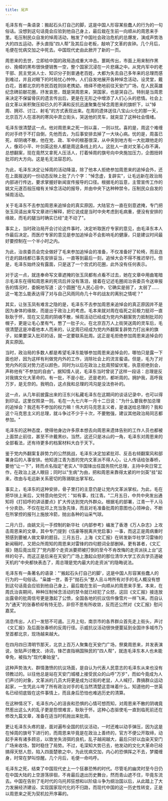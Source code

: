 ```yaml
---
title: 尾声
---
```


毛泽东有一条语录：搬起石头打自己的脚，这是中国人形容某些蠢人的行为的一句俗话。没想到这句话竟会应验到他自己身上，最后栽在生前一向顺从的周恩来手里。毛压制民众自发的悼周活动，触发了中国社会政治危机的总爆发，演成声势浩大的四五运动，矛头直指"四人帮"及其后台老板，敲响了文革的丧钟。几个月后，毛便在忧病交加之中死去。中国现代史由此掀开了新的一页。

周恩来的去世，立即给中国的政局造成重大冲击。噩耗传出，市面上用来制作黑纱、挽幛的黑布很快便销售一空，整个国家沉浸在一片悲痛之中。从党内军中的老干部、民主党派人士、知识分子到普通老百姓，大都为失去自己多年来的总理而感到难过，并且对眼下的时局忧心忡忡。人们自发地展开各种悼念活动，设灵堂，戴白花，首都北京的市民百姓则扶老携幼，络绎不绝地前往天安门广场，在人民英雄纪念碑前献花圈，抒发哀思，既是哭周恩来，哭国家，也是哭自己。特别是当周恩来决定不保留骨灰的遗言传出后，更是在无形之中增添了人们心头的悲情。社会上自文革以来积聚压抑已久的不满和反抗迅速聚集在悼念周恩来的旗帜下，以"悼周、拥邓、讨江、射毛"的方式表现出来。在周的遗体送往八宝山火化的那一天，北京百万人在凛冽的寒风中肃立街头，哭送他的灵车，就突显了这种社会情绪。

毛泽东很清楚这一点。他对周恩来之死一则以喜，一则以忧。喜的是，周这个难缠的对手终于不打自倒，先他而去，为后事安排去掉了一大块心病。忧的是，周虽已死，却阴魂不散，他在党、政、军中的根基很深，从中央到地方有一大批跟他走的人，像邓小平、叶剑英这些人都是周这条线上的人。这批人一直对文革心存不满，总想翻案，现在竟然又拿死人压活人，打着悼周的旗号向中央施加压力，企图扭转批邓的大方向。这是毛无法容忍的。

为此，毛泽东决定让悼周的活动降温，除了他本人拒绝参加周恩来的追悼会外，还在上面报送的一份动态反映上批了六个字："悼念虚，复辟实"，让毛远新在政治局内部进行传达，要求掌握好新闻宣传报导的口径。根据毛的旨意，主管宣传工作的姚文元遂百般压缩有关悼念活动的报导，并由中央下达种种禁令，压制民众自发的悼周活动。

关于毛泽东不去参加周恩来追悼会的真实原因，大陆官方一直在刻意遮掩，专门把张玉凤请出来写文章进行解释，把它说成是当时中央考虑到毛病重，便没有安排的缘故，而毛的腿当时确实已经"走不动了"。

事实上，当时政治局开会讨论这件事时，决定听取医疗专家的意见，由毛泽东本人作最后决定。而医疗专家的意见是参加追悼会不会影响毛的健康，只是建议时间最好要控制在一个半小时之内。

为此，治丧委员会完全做好了毛来参加追悼会的准备，不仅准备好了轮椅，而且连行走的路线都已事先安排妥当，一直等到最后一刻，追悼大会不得不推迟举行。但是，毛泽东始终没有露面，只是送了一个宫式的花圈，此外没有任何表示。

对于这一点，就连奉命写文章遮掩的张玉凤都有点看不过去，她在文章中用曲笔暗示毛泽东在得知周恩来的死讯后并没有落泪，接着在记述毛圈阅治丧委员令送审报告的情况时，委婉地写道：这个圆圈"在人民心目中，它确实是弱了，太弱了……这一笔怎么能表达得了对与自己风雨同舟几十年的战友的离别之情呢？"

其实，让张玉凤有难言之隐的是，毛泽东不去参加周恩来追悼会的真正原因并不是因为身体的缘故，而是出于政治上的考虑。毛本来就对周在临死之前极力挺邓一直耿耿于怀，现在又见周的阴魂不散，悼周活动已经成为党内外翻案势力抵制批邓的幌子，更是让毛心里有气，憋了一肚子火。在北京百万人上街哭送周的灵车后，毛很清楚这是冲着他本人而来的，认定周已经成为党内外翻案复辟势力打出来的旗子，如果要深入批邓的话，就一定要联系批周。这正是毛拒绝参加周恩来追悼会的真实原因。

当时，政治局的多数人都是希望毛泽东能够参加周恩来追悼会的，哪怕只是露一下面也好，因为这样有利做党内外的工作，消除社会上的流言蜚语。但是，毛为了对党内外的反对势力还以颜色，同时为以后在政治上批周预留伏笔，执意拒绝到会，声称他有"不参加的自由"。据知情人说，毛泽东当时曾说了这样一段话：总理是反对我搞文化大革命的。有一批，不是小批，还是老的，都听周的。拥护我，高呼我万岁，是无奈的。我明白，这点我和总理的鸿沟是没法弥补的。

这一点，从几年前披露出来的汪东兴私藏毛泽东在这期间的谈话记录中，也可以得到印证。这里仅照录一则。毛在一九七六年一月十二日说："为什么要我参加总理的追悼会？我还有不参加的权力嘛！伟大的马克思主义者，是谁送给总理的？我和这个马克思主义的总理，就斗争过不少于十次，不要勉强，建议其他政治局同志都参加。"

毛泽东的这种态度，使得他身边许多原本想去向周恩来遗体告别的工作人员也都被上面禁止前往，甚至不许戴黑纱。当然，这还只是冰山的一角，毛泽东对周恩来的全部看法，还有待更多的档案材料大白于天下。

鉴于党内外翻案复辟势力的公然挑战，毛泽东决定加紧批邓、反击右倾翻案风和部署身后的人事安排。他知道江青为首的党内文革派不得人心，让人传话给张春桥，要他"让一下"，转而点名指定"老实人"华国锋出任国务院代总理，主持中央日常工作，在政治上迷人眼目；同时以"生病"为由，把和周恩来靠得太紧的叶剑英"挂"起来，改由与毛远新关系密切的陈锡联出掌军权。

事实上，毛泽东的这种安排，骨子里打的主意仍是让党内文革派掌权。为此，毛在把华扶上来后，又特意向他交代："如有事，找江青。"二月五日，中共中央发出通知将《打招呼的讲话要点》扩大传达到党内外群众。根据毛的部署，江青一干人马十分卖劲，不仅在批邓上充当急先锋，而且对毛准备批周的意图也心领神会，不断在所掌控的报刊上施放冷箭，抛出各种的讪采气球。

二月六日，由姚文元一手控制的新华社《内部参考》编发了香港《万人杂志》上攻击周恩来的文章，其中专门提到《伍豪等脱离共党启事》一事，而这正是周病重时预感到要被人做文章的题目。三月五日，上海《文汇报》在转发新华社学习雷锋的新闻稿时，又把众所周知的周恩来对雷锋的四句题词全部删掉。更有甚者，《文汇报》随后竟出现了"党内那个走资派要把被打倒的至今不肯改悔的走资派扶上台"这样的句子。而这正是后来在天安门广场上激起众怒的那位清华大学工农兵学员道破天机的"中央都快表态了，周总理是党内最大的走资派"的隐晦说法。

毛泽东有一条著名的语录："'搬起石头打自己的脚'，这是中国人形容某些蠢人的行为的一句俗话。"枭雄一世，善于"抛石头"整人且斗垮所有对手的毛人概没有想到这句话竟会应验到他自己身上，最后栽在生前一向顺从的周恩来手里。本来，在周氏治丧期间，种种压制悼念活动的禁令就已经犯了众怒，这回《文汇报》接连放出露骨的批周信号更是激起了公愤，全国各地的抗议信件像雪片一样飞来。而自认为"通天"的张春桥却有恃无恐，非但不思有所收敛，反而还公然对《文汇报》慰问嘉奖。

消息传出，人们一发怒不可遏。三月上旬，南京市的各界群众首先走上街头，声讨《文汇报》及后面张春桥的反周行径。示威抗议活动很快便蔓延到全国许多城市乃至首都北京，现场越来越大。

在四月四日清明节那天，北京上百万人聚集在天安门广场，祭奠周恩来，并发表演说，张贴声讨檄文、诗词，锋芒直指祸国殃民的"四人帮"，就连毛泽东本人也未能幸免，被指为"现代秦始皇"。

这种声势浩大、群情激愤的抗议场面，是自认为代表人民意志的毛泽东从来也没有领教过的。以往他总是站在天安门城楼上接受民众的山呼"万岁"，而如今竟成为人们声讨的对象，文革派的几员大将更是成为过街的老鼠，人人喊打，靠搞群众运动起家，一生凭此斗垮了所有政治对手的毛当然清楚这意味着什么，知道他的一世英名已经彻底毁在这件事情上，而且身后恐怕也难逃历史的清算。

在这种情况下，毛泽东内心的沮丧和恐惧的心情可想而知，对周恩来不散的阴魂竟然惹出这么大的乱子更是怨恨难言，耿耿于怀。这种心态驱使毛一直到临死前还在修改九篇文章，准备在适当时机抛出来批周。

更让毛泽东头疼的是，面对遍布全国的抗议活动，一时还难以动手弹压，因为这是在悼周的旗号下进行的，而周恩来毕竟是在政治上善终的，官方不便公开取缔，动起手来有诸多顾忌，以致坐失消弭的良机，乱子越闹越大，最后只好以血染天安门广场来收场，暂时稳住了局势。不过，毛深知大势已去，他发动的文化大革命已经搞得天怒人怨，陷入四面楚歌之中，为此忧病交加，内心的恐惧挥之不去，梦魇缠身，时常在梦叫惊醒。几个月后，毛便一命呜呼。

毛泽东之死，结束了中国现代史上一个狂暴恐怖的时代。尽管毛的幽灵时至今日仍在中国大陆的上空游荡徘徊，不肯最后退出历史舞台，然而青山遮不住，毕竟东流去。中国在告别了毛时代的乌托邦狂想和以阶级斗争为纲治国以后，从此踏上了大力发展经济建设、实现国家现代化的不归路，而现代中国的这一历史性转变，正是以周恩来之死为契机拉开序幕的。
